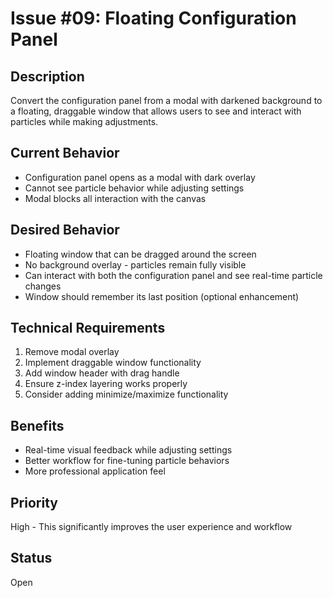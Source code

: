 # Issue #09: Floating Configuration Panel

## Description
Convert the configuration panel from a modal with darkened background to a floating, draggable window that allows users to see and interact with particles while making adjustments.

## Current Behavior
- Configuration panel opens as a modal with dark overlay
- Cannot see particle behavior while adjusting settings
- Modal blocks all interaction with the canvas

## Desired Behavior
- Floating window that can be dragged around the screen
- No background overlay - particles remain fully visible
- Can interact with both the configuration panel and see real-time particle changes
- Window should remember its last position (optional enhancement)

## Technical Requirements
1. Remove modal overlay
2. Implement draggable window functionality
3. Add window header with drag handle
4. Ensure z-index layering works properly
5. Consider adding minimize/maximize functionality

## Benefits
- Real-time visual feedback while adjusting settings
- Better workflow for fine-tuning particle behaviors
- More professional application feel

## Priority
High - This significantly improves the user experience and workflow

## Status
Open